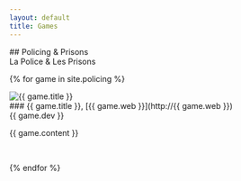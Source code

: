 ```yaml
---
layout: default
title: Games
---
```

<section id="policinggames" class="class-fluid content-section text-center bg-yellow" markdown="1">
## Policing & Prisons <br> La Police & Les Prisons

{% for game in site.policing %}
<div style="float: {{ game.dir }}"> <img src="/img/policeprisonsgames/{{ game.img }}" alt="{{ game.title }}"></div>
### {{ game.title }}, [{{ game.web }}](http://{{ game.web }}) <br>{{ game.dev }}

{{ game.content }}

<br>

{% endfor %}
</section>
